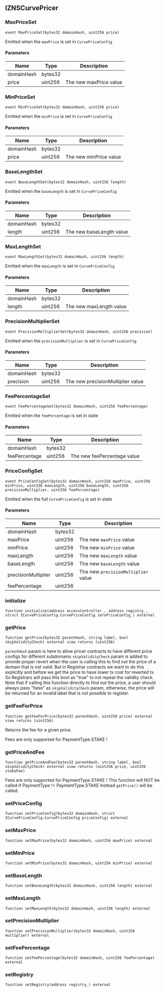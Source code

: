 ## IZNSCurvePricer








### MaxPriceSet

```solidity
event MaxPriceSet(bytes32 domainHash, uint256 price)
```


Emitted when the `maxPrice` is set in `CurvePriceConfig`


#### Parameters

| Name | Type | Description |
| ---- | ---- | ----------- |
| domainHash | bytes32 |  |
| price | uint256 | The new maxPrice value |


### MinPriceSet

```solidity
event MinPriceSet(bytes32 domainHash, uint256 price)
```


Emitted when the `minPrice` is set in `CurvePriceConfig`


#### Parameters

| Name | Type | Description |
| ---- | ---- | ----------- |
| domainHash | bytes32 |  |
| price | uint256 | The new minPrice value |


### BaseLengthSet

```solidity
event BaseLengthSet(bytes32 domainHash, uint256 length)
```


Emitted when the `baseLength` is set in `CurvePriceConfig`


#### Parameters

| Name | Type | Description |
| ---- | ---- | ----------- |
| domainHash | bytes32 |  |
| length | uint256 | The new baseLength value |


### MaxLengthSet

```solidity
event MaxLengthSet(bytes32 domainHash, uint256 length)
```


Emitted when the `maxLength` is set in `CurvePriceConfig`


#### Parameters

| Name | Type | Description |
| ---- | ---- | ----------- |
| domainHash | bytes32 |  |
| length | uint256 | The new maxLength value |


### PrecisionMultiplierSet

```solidity
event PrecisionMultiplierSet(bytes32 domainHash, uint256 precision)
```


Emitted when the `precisionMultiplier` is set in `CurvePriceConfig`


#### Parameters

| Name | Type | Description |
| ---- | ---- | ----------- |
| domainHash | bytes32 |  |
| precision | uint256 | The new precisionMultiplier value |


### FeePercentageSet

```solidity
event FeePercentageSet(bytes32 domainHash, uint256 feePercentage)
```


Emitted when the `feePercentage` is set in state


#### Parameters

| Name | Type | Description |
| ---- | ---- | ----------- |
| domainHash | bytes32 |  |
| feePercentage | uint256 | The new feePercentage value |


### PriceConfigSet

```solidity
event PriceConfigSet(bytes32 domainHash, uint256 maxPrice, uint256 minPrice, uint256 maxLength, uint256 baseLength, uint256 precisionMultiplier, uint256 feePercentage)
```


Emitted when the full `CurvePriceConfig` is set in state


#### Parameters

| Name | Type | Description |
| ---- | ---- | ----------- |
| domainHash | bytes32 |  |
| maxPrice | uint256 | The new `maxPrice` value |
| minPrice | uint256 | The new `minPrice` value |
| maxLength | uint256 | The new `maxLength` value |
| baseLength | uint256 | The new `baseLength` value |
| precisionMultiplier | uint256 | The new `precisionMultiplier` value |
| feePercentage | uint256 |  |


### initialize

```solidity
function initialize(address accessController_, address registry_, struct ICurvePriceConfig.CurvePriceConfig zeroPriceConfig_) external
```







### getPrice

```solidity
function getPrice(bytes32 parentHash, string label, bool skipValidityCheck) external view returns (uint256)
```




`parentHash` param is here to allow pricer contracts
 to have different price configs for different subdomains
`skipValidityCheck` param is added to provide proper revert when the user is
calling this to find out the price of a domain that is not valid. But in Registrar contracts
we want to do this explicitly and before we get the price to have lower tx cost for reverted tx.
So Registrars will pass this bool as "true" to not repeat the validity check.
Note that if calling this function directly to find out the price, a user should always pass "false"
as `skipValidityCheck` param, otherwise, the price will be returned for an invalid label that is not
possible to register.



### getFeeForPrice

```solidity
function getFeeForPrice(bytes32 parentHash, uint256 price) external view returns (uint256)
```


Returns the fee for a given price.

Fees are only supported for PaymentType.STAKE !



### getPriceAndFee

```solidity
function getPriceAndFee(bytes32 parentHash, string label, bool skipValidityCheck) external view returns (uint256 price, uint256 stakeFee)
```




Fees are only supported for PaymentType.STAKE !
 This function will NOT be called if PaymentType != PaymentType.STAKE
 Instead `getPrice()` will be called.



### setPriceConfig

```solidity
function setPriceConfig(bytes32 domainHash, struct ICurvePriceConfig.CurvePriceConfig priceConfig) external
```







### setMaxPrice

```solidity
function setMaxPrice(bytes32 domainHash, uint256 maxPrice) external
```







### setMinPrice

```solidity
function setMinPrice(bytes32 domainHash, uint256 minPrice) external
```







### setBaseLength

```solidity
function setBaseLength(bytes32 domainHash, uint256 length) external
```







### setMaxLength

```solidity
function setMaxLength(bytes32 domainHash, uint256 length) external
```







### setPrecisionMultiplier

```solidity
function setPrecisionMultiplier(bytes32 domainHash, uint256 multiplier) external
```







### setFeePercentage

```solidity
function setFeePercentage(bytes32 domainHash, uint256 feePercentage) external
```







### setRegistry

```solidity
function setRegistry(address registry_) external
```








